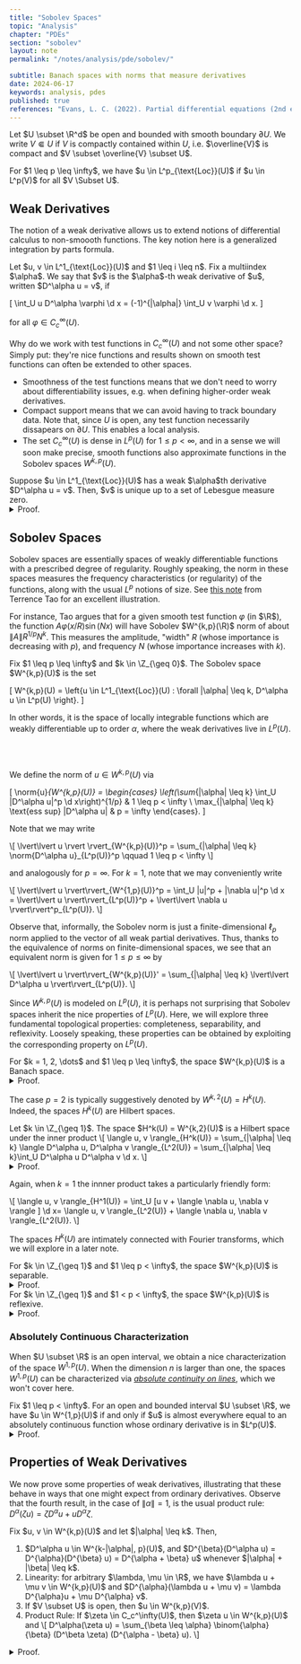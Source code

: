 ```yaml
---
title: "Sobolev Spaces"
topic: "Analysis"
chapter: "PDEs"
section: "sobolev"
layout: note
permalink: "/notes/analysis/pde/sobolev/"

subtitle: Banach spaces with norms that measure derivatives
date: 2024-06-17
keywords: analysis, pdes
published: true
references: "Evans, L. C. (2022). Partial differential equations (2nd ed.).; Calder, J. (2024). The calculus of variations."
---
```


Let $U \subset \R^d$ be open and bounded with smooth boundary $\partial U$. We write $V \Subset U$ if $V$ is compactly contained within $U$, i.e. $\overline{V}$ is compact and $V \subset \overline{V} \subset U$. 

<div class='definition' name='Local Integrability'>
For $1 \leq p \leq \infty$, we have $u \in L^p_{\text{Loc}}(U)$ if $u \in L^p(V)$ for all $V \Subset U$. 
</div>

## Weak Derivatives

The notion of a weak derivative allows us to extend notions of differential calculus to non-smoooth functions. The key notion here is a generalized integration by parts formula.

<div class='definition' name='Weak Derivatives'>
Let $u, v \in L^1_{\text{Loc}}(U)$ and $1 \leq i \leq n$. Fix a multiindex $\alpha$. We say that $v$ is the $\alpha$-th weak derivative of $u$, written $D^\alpha u = v$, if

\[
\int_U u D^\alpha \varphi \d x = (-1)^{|\alpha|} \int_U v \varphi \d x.
\]

for all $\varphi \in C_c^\infty(U)$. 
</div>

Why do we work with test functions in $C_c^\infty(U)$ and not some other space? Simply put: they're nice functions and results shown on smooth test functions can often be extended to other spaces.

- Smoothness of the test functions means that we don't need to worry about differentiability issues, e.g. when defining higher-order weak derivatives.
- Compact support means that we can avoid having to track boundary data. Note that, since $U$ is open, any test function necessarily dissapears on $\partial U$. This enables a local analysis.
- The set $C_c^\infty(U)$ is dense in $L^p(U)$ for $1 \leq p < \infty$, and in a sense we will soon make precise, smooth functions also approximate functions in the Sobolev spaces $W^{k,p}(U)$. 


<div class='lemma' name='Uniqueness of Weak Derivatives'>
Suppose $u \in L^1_{\text{Loc}}(U)$ has a weak $\alpha$th derivative $D^\alpha u = v$. Then, $v$ is unique up to a set of Lebesgue measure zero. 
</div>
<details class="proof">
<summary> Proof. </summary>
Suppose $v, w$ are two $\alpha$th weak derivatives of $u$. It follows that, for all $\varphi \in C_c^\infty(U)$,

\[
\int_U u D^\alpha \varphi \d x = (-1)^{|\alpha|}\int_U v \varphi \d x = (-1)^{|\alpha|}\int_U w \varphi \d x
\]

and hence 

\[
0 = \int_U (v - w ) \varphi \d x.
\]

Since $\varphi \in C_c^\infty(U)$ was arbitrary, we conclude $v = w$ almost everywhere.
</details>


## Sobolev Spaces

Sobolev spaces are essentially spaces of weakly differentiable functions with a prescribed degree of regularity. Roughly speaking, the norm in these spaces measures the frequency characteristics (or regularity) of the functions, along with the usual $L^p$ notions of size. See [this note](https://terrytao.wordpress.com/2009/04/30/245c-notes-4-sobolev-spaces/) from Terrence Tao for an excellent illustration.

For instance, Tao argues that for a given smooth test function $\varphi$ (in $\R$), the function $A \varphi(x/R) \sin(Nx)$ will have Sobolev $W^{k,p}(\R)$ norm of about $\|A\| R^{1/p} N^k$. This measures the amplitude, "width" $R$ (whose importance is decreasing with $p$), and frequency $N$ (whose importance increases with $k$).

<div class='definition' name='Sobolev Spaces'>
Fix $1 \leq p \leq \infty$ and $k \in \Z_{\geq 0}$. The Sobolev space $W^{k,p}(U)$ is the set

\[
W^{k,p}(U) = \left\{u \in L^1_{\text{Loc}}(U) : \forall |\alpha| \leq k, D^\alpha u \in L^p(U) \right\}.
\]

In other words, it is the space of locally integrable functions which are weakly differentiable up to order $\alpha$, where the weak derivatives live in $L^p(U)$.

<br><br>

We define the norm of $u \in W^{k,p}(U)$ via

\[
\norm{u}_{W^{k,p}(U)} = \begin{cases}   \left(\sum_{|\alpha| \leq k} \int_U |D^\alpha u|^p \d x\right)^{1/p} & 1 \leq p < \infty \\ 
			                 \max_{|\alpha| \leq k} \text{ess sup} |D^\alpha u| & p = \infty
 \end{cases}.
\]
</div>

Note that we may write

\\[
\lvert\lvert u \rvert \rvert_{W^{k,p}(U)}^p = \sum_{\|\alpha\| \leq k} \norm{D^\alpha u}_{L^p(U)}^p \qquad 1 \leq p < \infty 
\\]

and analogously for $p = \infty$. For $k=1$, note that we may conveniently write

\\[
\lvert\lvert u \rvert\rvert_{W^{1,p}(U)}^p = \int_U |u|^p + |\nabla u|^p \d x = \lvert\lvert u \rvert\rvert_{L^p(U)}^p + \lvert\lvert \nabla u \rvert\rvert^p_{L^p(U)}.
\\]



Observe that, informally, the Sobolev norm is just a finite-dimensional $\ell_p$ norm applied to the vector of all weak partial derivatives. Thus, thanks to the equivalence of norms on finite-dimensional spaces, we see that an equivalent norm is given for $1 \leq p \leq \infty$ by

\\[
\lvert\lvert u \rvert\rvert_{W^{k,p}(U)}' = \sum_{\|\alpha\| \leq k} \lvert\lvert D^\alpha u \rvert\rvert_{L^p(U)}.
\\]

Since $W^{k,p}(U)$ is modeled on $L^p(U)$, it is perhaps not surprising that Sobolev spaces inherit the nice properties of $L^p(U)$. Here, we will explore three fundamental topological properties: completeness, separability, and reflexivity. Loosely speaking, these properties can be obtained by exploiting the corresponding property on $L^p(U)$. 

<div class='theorem' name='Sobolev Spaces are Banach'>
For $k = 1, 2, \dots$ and $1 \leq p \leq \infty$, the space $W^{k,p}(U)$ is a Banach space.
</div>
<details class="proof">
<summary> Proof. </summary>
It is straightforward to check that $\norm{-}_{W^{k,p}(U)}$ is a norm. To see that the space is complete, suppose that $(u_m)$ is Cauchy in the $W^{k,p}(U)$ norm. Then, for every $|\alpha| \leq k$, the sequence $(D^\alpha u_m)$ is Cauchy in the $L^p(U)$ norm. Since $L^p(U)$ is complete, we have that $D^\alpha u_m \to v^\alpha$ in the $L^p(U)$ norm for some $v^\alpha \in L^p(U)$. In particular, the $\alpha = 0$ case shows that $u_m \to u$ converges to some $u \in L^p(U)$. We claim that $D^\alpha u = v^\alpha$ for every $|\alpha| \leq k$. Indeed,

\[
\begin{aligned}
\int_U u D^\alpha \varphi \d x &= \lim_{m \to \infty} \int_U u_m D^\alpha \varphi \d x \\
&= \lim_{m \to \infty} (-1)^{|\alpha|} \int_U D^\alpha u_m \varphi \d x \\
&= (-1)^{|\alpha|} \int_U v^\alpha \varphi \d x.
\end{aligned}
\]

This shows that $D^\alpha u_m \to D^\alpha u$ in $L^p(U)$ for $|\alpha| \leq k$, i.e. $u_m \to u$ in the $W^{k,p}(U)$ norm. Note that the limit-integral exchanges are justified thanks to the $L^p(U)$ convergence of the integrands and an application of Holder's inequality.
</details>

The case $p=2$ is typically suggestively denoted by $W^{k,2}(U) = H^k(U)$. Indeed, the spaces $H^k(U)$ are Hilbert spaces.

<div class='theorem' name='Sobolev Spaces are Hilbert when p=2'>
Let $k \in \Z_{\geq 1}$. The space $H^k(U) = W^{k,2}(U)$ is a Hilbert space under the inner product
\[
\langle u, v \rangle_{H^k(U)} = \sum_{|\alpha| \leq k} \langle D^\alpha u, D^\alpha v \rangle_{L^2(U)} = \sum_{|\alpha| \leq k}\int_U D^\alpha u D^\alpha v \d x.
\]
</div>
<details class="proof">
<summary> Proof. </summary>
It is straightforward to check that the form defined is indeed an inner product which induces the specified norm. As we know already that Sobolev spaces are complete, there is nothing more to show.
</details>

Again, when $k=1$ the innner product takes a particularly friendly form:

\\[
\langle u, v \rangle_{H^1(U)} = \int_U [u v + \langle \nabla u, \nabla v \rangle ] \d x= \langle u, v \rangle_{L^2(U)} + \langle \nabla u, \nabla v \rangle_{L^2(U)}.
\\]

The spaces $H^k(U)$ are intimately connected with Fourier transforms, which we will explore in a later note.

<div class='theorem' name='Sobolev Spaces are Separable'>
For $k \in \Z_{\geq 1}$ and $1 \leq p < \infty$, the space $W^{k,p}(U)$ is separable.
</div>
<details class="proof">
<summary> Proof. </summary>
Recall that $L^p(U)$ is separable for $1 \leq p < \infty$. Define the mapping

\[
\iota: W^{k,p}(U) \to L^p(U) \times \bigotimes_{i=1}^n L^p(U) \times \cdots \times \bigotimes_{i=1}^{n^k} L^p(U)
\]
\[
u \mapsto (u, D u, D^2 u, \dots, D^k u).
\]

Observe that $\iota$ is an injective linear isometry into a separable Banach space (as the countable product of separable spaces is separable). Thus, the image $\iota(W^{k,p}(U))$ is separable, and admits a countable dense subset $D \subseteq \iota(W^{k,p}(U))$.

As $\iota$ is injective, $\iota^{-1}(D)$ is countable, and because $\iota$ is an isometry, $\iota^{-1}(D)$ is dense in $W^{k,p}(U)$. Thus, $W^{k,p}(U)$ is separable.
</details>

<div class='theorem' name='Sobolev Spaces are Reflexive'>
For $k \in \Z_{\geq 1}$ and $1 < p < \infty$, the space $W^{k,p}(U)$ is reflexive.
</div>
<details class="proof">
<summary> Proof. </summary>
Recall that $L^p(U)$ is reflexive for $1 < p < \infty$. Using the same mapping $\iota$ from the previous proof, we isometrically embed $W^{k,p}(U)$ into a finite product of $L^p(U)$ spaces. Note the product of finitely many reflexive spaces is reflexive. Now, since $W^{k,p}(U)$ is complete, it is closed, and a closed subspace of a reflexive space is itself reflexive.
</details>

### Absolutely Continuous Characterization

When $U \subset \R$ is an open interval, we obtain a nice characterization of the space $W^{1,p}(U)$. When the dimension $n$ is larger than one, the spaces $W^{1,p}(U)$ can be characterized via *[absolute continuity on lines](https://en.wikipedia.org/wiki/Sobolev_space#Absolutely_continuous_on_lines_(ACL)_characterization_of_Sobolev_functions)*, which we won't cover here.

<div class='proposition' name='Characterization in One Dimension'>
Fix $1 \leq p < \infty$. For an open and bounded interval $U \subset \R$, we have $u \in W^{1,p}(U)$ if and only if $u$ is almost everywhere equal to an absolutely continuous function whose ordinary derivative is in $L^p(U)$. 
</div>
<details class="proof">
<summary> Proof. </summary>
Suppose $u \in W^{1,p}(U)$. Let $w(x) = \int_0^x u' \d \xi$. Note that $w$ is absolutely continuous, and hence $w'$ exists almost everywhere and $w' = u'$ almost everywhere. We thus have for every $\varphi \in C_c^\infty(U)$ that

\[
\int_0^1 u \varphi' \d \xi = - \int_0^1 w' \varphi \d \xi = \int_0^1 w \varphi' \d \xi.
\]

Since $\varphi$ was arbitrary we conclude that $u = w$ almost everywhere.

<br><br>

Conversely, suppose that $u$ is almost everywhere equal to an absolutely continuous function $w$ with $w' \in L^p(0, 1)$. It follows from the almost-everywhere uniqueness of weak derivatives that $u$ has weak derivative $w' \in L^p(0, 1)$, and we thus only need to check that $u \in L^p(0, 1)$. Note that for $1 < p < \infty$ an application of Holder's inequality yields

\[
|u(y) - u(x)| = \left| \int_x^y u' \d \xi \right| \leq |x - y|^{1 - 1/p} \lvert\lvert u' \rvert\rvert_{L^p(U)}.
\]

Hence, we see that $u \in L^p$ via
\[
\begin{aligned}
\lvert\lvert u \rvert \rvert_{L^p(U)}^p &= \int_0^1 |u|^p \d x \\
&= \int_0^1 \lvert u(0) + \int_0^x u' \d \xi \rvert^p \d x  \\
&\leq 2^p \int_0^1 \left(|u(0)|^p + |u(x) - u(0)|^p \right) \d x \\
&\leq 2^p\left( |u(0)|^p + \lvert\lvert u' \rvert\rvert^p_{L^p(U)} \right) < \infty.
\end{aligned}
\]
</details>



## Properties of Weak Derivatives

We now prove some properties of weak derivatives, illustrating that these behave in ways that one might expect from ordinary derivatives. Observe that the fourth result, in the case of $\|\alpha\| = 1$, is the usual product rule: $D^\alpha(\zeta u) = \zeta D^\alpha u + u D^\alpha \zeta$. 

<div class='theorem' name='Properties of Weak Derivatives'>
Fix $u, v \in W^{k,p}(U)$ and let $|\alpha| \leq k$. Then,
	<ol style="PADDING-LEFT: 2em">
		<li> $D^\alpha u \in W^{k-|\alpha|, p}(U)$, and $D^{\beta}(D^\alpha u) = D^{\alpha}(D^{\beta} u) = D^{\alpha + \beta} u$ whenever $|\alpha| + |\beta| \leq k$. </li>
		<li> Linearity: for arbitrary $\lambda, \mu \in \R$, we have $\lambda u + \mu v \in W^{k,p}(U)$ and $D^{\alpha}(\lambda u + \mu v) = \lambda D^{\alpha}u + \mu D^{\alpha} v$.  </li>
		<li> If $V \subset U$ is open, then $u \in W^{k,p}(V)$. </li>
		<li> Product Rule: If $\zeta \in C_c^\infty(U)$, then $\zeta u \in W^{k,p}(U)$ and 
			\[
			D^\alpha(\zeta u) = \sum_{\beta \leq \alpha} \binom{\alpha}{\beta} (D^\beta \zeta) (D^{\alpha - \beta} u).
			\]
		</li>
	</ol>
	</div>
<details class="proof">
<summary> Proof. </summary>
Fix $ \varphi \in C_c^\infty(U)$. 
	<ol style="PADDING-LEFT: 2em">
		<li> For any such $\beta$, we have that $D^\beta \varphi \in C_c^\infty(U)$. Hence,
		\[ 
		\int (D^\alpha u)(D^\beta u) \d x = (-1)^{-|\alpha|} \int u D^{\beta + \alpha } \varphi \d x = (-1)^{|\alpha| + |\beta|} \int (D^{\alpha + \beta} u) \varphi \d x.
		\]
		 </li>
		<li> Trivial. </li>
		<li> Trivial. </li>
		<li> We only prove the $|\alpha| = 1$ case. The general result follows from induction. To that end, we have by the usual product rule for smooth functions that
		\[
		\int_U u D^\alpha(\zeta \varphi) \d x = \int_U u (\zeta D^\alpha \varphi + \varphi D^\alpha \zeta) \d x
		\]
		
		which implies that
		
		\[
		\begin{aligned}
		\int_U (\zeta u) D^\alpha \varphi \d x &= \int_U u D^\alpha(\zeta \varphi) \d x- \int_U u \varphi D^\alpha \zeta \d x \\
		&= - \int_U [(D^\alpha u)(\zeta \varphi) - u \varphi D^\alpha \zeta ]\d x \\
		&= - \int_U [\zeta D^\alpha u + u D^\alpha \zeta] \varphi \d x.
		\end{aligned}
		\]		
		</li>
	</ol>
</details>










